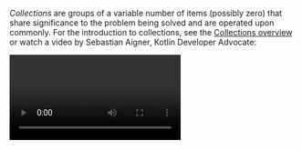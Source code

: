 [//]: # (title: Collections and iterating through them)

_Collections_ are groups of a variable number of items (possibly zero) that share significance to the problem being solved and are operated upon commonly. 
For the introduction to collections, see the [Collections overview](collections-overview.md) or watch a video by Sebastian Aigner, Kotlin Developer Advocate:

<video href="F8jj7e-_jFA" title="Kotlin Collections Overview"/>

> All the examples below use Java and Kotlin standard libraries’ APIs only.
>
{type="note"}

## Operations that are the same in Java and Kotlin

In Kotlin, there are many operations on collections that look absolutely the same as in Java. Let’s look at the
operations that exist for lists, sets, queues, and dequeues:

| Description | Operation | Kotlin alternatives |
|-------------|-----------|---------------------|
| Add an element or elements | `add()`, `addAll()` | Use the [`plus`(`+`) operator](collection-plus-minus.md) to add an element or an entire collection: `collection + element`, `collection + anotherCollection`. |
| Check if a collection contains an element or elements | `contains()`, `containsAll()` | Use the [`in` keyword](collection-elements.md#check-element-existence) to call `contains()` in the operator form: `element in collection`. |
| Check if a collection is empty | `isEmpty()` | Use [ `isNotEmpty()`](https://kotlinlang.org/api/latest/jvm/stdlib/kotlin.collections/is-not-empty.html) to check if a collection is not empty. |
| Remove by a condition | `removeIf()` | |
| Leave only selected elements | `retainAll()` | |
| Remove all elements from a collection | `clear()` | |
| Get a stream from a collection | `stream()` | Kotlin has its own way for stream processing – [sequences](#sequences), and methods like [`map`](collection-filtering.md), [`filter`](#filtering). |
| Get an iterator from a collection | `iterator()` | |

Operations on maps:

| Description | Operation | Kotlin alternatives |
|-------------|-----------|---------------------|
| Add an element or elements | `put()`, `putAll()`, `putIfAbsent()`| The assignment `map[key] = value` behaves the same as `put(key, value)`. Also, you may use the [`plus`(`+`) operator](collection-plus-minus.md). |
| Replace an element or elements | `put()`, `replace()`, `replaceAll()` | It's more idiomatic to use indexing operator: `map[key] = value` instead of `put()` and `replace()`. |
| Get an element | `get()` | Use indexing operator to get an element: `map[index]`. |
| Check if a map contains an element or elements | `containsKey()`, `containsValue()` | Use the [`in` keyword](collection-elements.md#check-element-existence) to call `contains()` in the operator form: `element in map`. |
| Check if a map is empty |  `isEmpty()` | Use [ `isNotEmpty()`](https://kotlinlang.org/api/latest/jvm/stdlib/kotlin.collections/is-not-empty.html) to check if a map is not empty. |
| Remove an element | `remove(key)`, `remove(key, value)` | Use the [`minus`(`-`) operator](collection-plus-minus.md): `map - key`. |
| Remove all elements from a map | `clear()` | |
| Get a stream from a map | `stream()` on entries, keys or values | |

There are operations that exist only for lists and are the same in Java and Kotlin:

| Description | Operation | Kotlin alternatives |
|-------------|-----------|---------------------|
| Get an index of some element | `indexOf()` |
| Get the last index of some element | `lastIndexOf()` |
| Get an element | `get()` | Use the indexing operator to get an element: `list[index]`. |
| Take a sublist | `subList()` |
| Replace an element or elements | `set()`,  `replaceAll()` | Use the indexing operator: `list[index] = value`, `map[key] = value`. |

## Operations differ a bit

For lists:

| Description | Java | Kotlin |
|-------------|------|--------|
| Sort a list with a natural order | `sort(null)` | `sort()` |
| Sort a list with a descending order | `sort(Comparator<? super E> c)` | `sortDescending()` |
| Remove an element from a list | `remove(int index)`, `remove(Object o)`| `removeAt(index: Int)`, `remove(element: ElementType)` |
| Fill all elements of a list with some value | `Collections.fill()` | [`fill()`](https://kotlinlang.org/api/latest/jvm/stdlib/kotlin.collections/fill.html) |
| Get unique elements of the list | `stream().distinct().toList()` | [`distinct()`](https://kotlinlang.org/api/latest/jvm/stdlib/kotlin.collections/distinct.html) |

For any collection:

| Description | Java | Kotlin |
|-------------|------|--------|
| Get a collection's size | `size()` | `count()`, `size` |
| Get flat access to nested collection elements | `collectionOfCollections.forEach(flatCollection::addAll)` or `collectionOfCollections.stream().flatMap().collect()` | [`flatten()`](collection-transformations.md#flatten) or [`flatMap()`](https://kotlinlang.org/api/latest/jvm/stdlib/kotlin.collections/flat-map.html) |
| Apply the given function to every element | `stream().map().collect()` | [`map()`](collection-filtering.md) |
| Apply the provided operation to the collection elements sequentially and return the accumulated result | `stream().reduce()` | [`reduce()`, `fold()`](collection-aggregate.md#fold-and-reduce) |
| Group elements by a classifier | `stream().collect(Collectors.groupingBy(classifier))` | [`groupBy()`](collection-grouping.md) |
| Group elements by a classifier and count them | `stream().collect(Collectors.groupingBy(classifier, counting()))` | [`eachCount()`](collection-grouping.md) |
| Filter by a condition | `stream().filter().collect()` | [`filter()`](https://kotlinlang.org/api/latest/jvm/stdlib/kotlin.collections/filter.html) |
| Check whether collection elements satisfy a condition | `stream().noneMatch()`, `stream().anyMatch()`, `stream().allMatch()` | [ `none()`, `any()`, `all()`](collection-filtering.md) |
| Sort elements | `stream().sorted().collect()` | [`sorted()`](collection-ordering.md#natural-order) |
| Take first N elements | `stream().limit(N).collect()` | [`take(N)`](collection-parts.md#take-and-drop) |
| Take elements with a predicate | `stream().takeWhile().collect()` | [`takeWhile()`](collection-parts.md#take-and-drop) |
| Skip first N elements | `stream().skip(N).collect()` | [`drop(N)`](collection-parts.md#take-and-drop) |
| Skip elements with a predicate | `stream().dropWhile().collect()` | [`dropWhile()`](collection-parts.md#take-and-drop) |
| Build maps from the collection elements and certain values associated with them | `stream().collect(toMap(keyMapper, valueMapper))` | [`associate()`](collection-transformations.md#associate) |

To perform all operations listed above on maps, get an `entrySet` of a map firstly.

## Operations that don't exist in the Java's standard library

* [`zip()`, `unzip()`](collection-transformations.md) – transform a collection.
* [`aggregate()`](collection-grouping.md) – group by some condition.
* [`takeLast()`, `takeLastWhile()`, `dropLast()`, `dropLastWhile()`](collection-parts.md#take-and-drop) – take or drop elements by a predicate.
* [`slice()`, `chunked()`, `windowed()`](collection-parts.md) – retrieve collection parts.
* [Plus (`+`) and minus (`-`) operators](collection-plus-minus.md) – add or remove elements.

If you want to dive deep into `zip()`, `chunked()`, `windowed()`, and some other operations, watch a video by Sebastian Aigner, 
Kotlin Developer Advocate, about advanced collection operations in Kotlin:

<video href="N4CpLxGJlq0" title="Advanced Collection Operations"/>

Below are examples of differences between the same actions and concepts in Java and Kotlin code.

## Mutability

In Java, there are mutable collections:

```java
// Java
// This list is mutable!
public List<Customer> getCustomers() { … }
```

Partially mutable:

```java
// Java
List<String> numbers = Arrays.asList("one", "two", "three", "four");
numbers.add("five");
```

And immutable collections:

```java
// Java
List<String> numbers = new LinkedList<>();
// This list is immutable!
List<String> immutableCollection = Collections.unmodifiableList(numbers);
immutableCollection.add("five");
```

If you write the last two pieces of code in IntellijIDEA, the IDE will warn you that you’re trying to modify an immutable object, but
it will compile and fail in runtime with `UnsupportedOperationException`. You can’t say if a collection is mutable
looking at its type.

Apparently from Java, in Kotlin you explicitly declare mutable or read-only collections depending on your needs. If you
try to modify a read-only collection, the code won’t compile:

```kotlin
fun main() {
//sampleStart
    // Kotlin
    val numbers = mutableListOf("one", "two", "three", "four")
    numbers.add("five")      // this is OK
    val immutableNumbers = listOf("one", "two")
    //immutableNumbers.add("five")      // compilation error - Unresolved reference: add
//sampleEnd
}
```

Read more about immutability in the [Kotlin coding conventions](coding-conventions.md#immutability).

## Covariance

In Java, you can’t pass a collection with a descendant’s type, for example, `Rectangle`, to a function that takes a
collection of this type’s ancestor, for example, `Shape`. To make the code compilable, use the type `? extends Shape`,
so the function can take collections with any inheritors of `Shape`:

```java
// Java
class Shape {}

class Rectangle extends Shape {}

public void doSthWithShapes(List<? extends Shape> shapes) {
/* If using just List<Shape>, the code won't compile when calling 
this function with the List<Rectangle> as the argument as below */
}

public void main() {
   var rectangles = List.of(new Rectangle(), new Rectangle());
   doSthWithShapes(rectangles);
}
```

In Kotlin, the read-only collection types are [covariant](generics.md#variance). This means that, if a `Rectangle` class inherits from the `Shape` class, 
you can use the type `List<Rectangle>` anywhere the `List<Shape>` type is required. 
In other words, the collection types have the same subtyping relationship as the element types. Maps are covariant on the value type, but not on the key type.
In turn, mutable collections aren't covariant; otherwise, this would lead to runtime failures.

```kotlin
// Kotlin
open class Shape(val name: String)

class Rectangle(private val rectangleName: String) : Shape(rectangleName)

fun doSthWithShapes(shapes: List<Shape>) {
    println("The shapes are: ${shapes.joinToString { it.name }}")
}

fun main() {
    val rectangles = listOf(Rectangle("rhombus"), Rectangle("parallelepiped"))
    doSthWithShapes(rectangles)
}
```
{kotlin-runnable="true"}

Read more details about [collections types](collections-overview.md#collection-types).

## Ranges and progressions

In Kotlin, you can create objects using [ranges](ranges.md#range). For example, `Version(1, 11)..Version(1, 30)` stays for all the versions from `1.11` to `1.30`.
You can check that your version is in the range using the `in` operator: `Version(0, 9) in versionRange`.

In Java, you need to manually check if a `Version` fits both bounds. Compare the code in Java and in Kotlin. In Java:

```java
// Java
class Version implements Comparable<Version> {

    int major;
    int minor;

    Version(int major, int minor) {
        this.major = major;
        this.minor = minor;
    }

    @Override
    public int compareTo(Version o) {
        if (this.major != o.major) {
            return this.major - o.major;
        }
        return this.minor - o.minor;
    }
}

public void compareVersions() {
    var minVersion = new Version(1, 11);
    var maxVersion = new Version(1, 31);

   System.out.println(versionIsInRange(new Version(0, 9), minVersion, maxVersion));
   System.out.println(versionIsInRange(new Version(1, 20), minVersion, maxVersion));
}

public Boolean versionIsInRange(Version versionToCheck, Version minVersion, Version maxVersion) {
    return versionToCheck.compareTo(minVersion) >= 0 && versionToCheck.compareTo(maxVersion) <= 0;
}
```

In Kotlin, you operate with a range as a whole, without splitting it into two variables, `minVersion` and `maxVersion`, and without comparing them separately:

```kotlin
// Kotlin
class Version(val major: Int, val minor: Int): Comparable<Version> {
    override fun compareTo(other: Version): Int {
        if (this.major != other.major) {
            return this.major - other.major
        }
        return this.minor - other.minor
    }
}

fun main() {
    val versionRange = Version(1, 11)..Version(1, 30)

    println(Version(0, 9) in versionRange)
    println(Version(1, 20) in versionRange)
}
```
{kotlin-runnable="true"}

As soon as you need to exclude one of the bounds, for example, to check if a version is greater or equal (`>=`) the minimal version 
and less (`<`) than the maximal version, such inclusive ranges won't help.

## Comparison by several criteria

In Java, to compare objects by several criteria, you may use
the [`comparing`](https://docs.oracle.com/javase/8/docs/api/java/util/Comparator.html#comparing-java.util.function.Function-)
and [`thenComparingX`](https://docs.oracle.com/javase/8/docs/api/java/util/Comparator.html#thenComparing-java.util.Comparator-)
methods from the [`Comparator`](https://docs.oracle.com/javase/8/docs/api/java/util/Comparator.html) interface. For
example, you want to compare people by their name and age:

```Java
class Person implements Comparable<Person> {
    String name;
    int age;

    public String getName() {
        return name;
    }

    public int getAge() {
        return age;
    }

    Person(String name, int age) {
        this.name = name;
        this.age = age;
    }

    @Override
    public String toString() {
        return this.name + " " + age;
    }
}

public void comparePersons() {
    var persons = List.of(new Person("Jack", 35), new Person("David", 30), new Person("Jack", 25));
    System.out.println(persons.stream().sorted(Comparator.comparing(Person::getName)
            .thenComparingInt(Person::getAge)).collect(toList()));
}
```

In Kotlin, you just enumerate by which fields you want to compare:

```kotlin
data class Person(
    val name: String,
    val age: Int
)

fun main() {
    val persons = listOf(Person("Jack", 35), Person("David", 30), Person("Jack", 25))
    println(persons.sortedWith(compareBy(Person::name, Person::age)))
}
```
{kotlin-runnable="true"}

## Sequences

In Java, generate a sequence of numbers this way:

```java
// Java
int sum = IntStream.iterate(1, e -> e + 3)
   .limit(10).sum();
System.out.println(sum); // Prints 145
```

In Kotlin, use _[sequences](sequences.md)_. Multi-step processing of
sequences is executed lazily when possible:
actual computing happens only when the result of the whole processing chain is requested.

```kotlin
fun main() {
//sampleStart
    // Kotlin
    val sum = generateSequence(1) {
        it + 3
    }.take(10).sum()
    println(sum) // Prints 145
//sampleEnd
}
```
{kotlin-runnable="true"}

Sequences may reduce the amount of steps that is needed to perform some filtering operation. 
See the [sequence processing example](sequences.md#sequence-processing-example) that shows the difference between `Iterable` and `Sequence`.

## Removal of elements from a list

In Java, the [`remove()`](https://docs.oracle.com/en/java/javase/17/docs/api/java.base/java/util/List.html#remove(int)) 
function accepts an index of an element to remove.

In case of removal an integer element, use the `Integer.valueOf()` function as the argument for `remove()` function:

```java
// Java
public void remove() {
    List<Integer> numbers = new ArrayList<>();
    numbers.add(1);
    numbers.add(2);
    numbers.add(3);
    numbers.add(1);
    numbers.remove(1); // this removes by index
    System.out.println(numbers); // [1, 3, 1]
    numbers.remove(Integer.valueOf(1));
    System.out.println(numbers); // [3, 1]
}
```

In Kotlin, there are two different functions for removal of an element: by index
– [`removeAt()`](https://kotlinlang.org/api/latest/jvm/stdlib/kotlin.collections/-mutable-list/remove-at.html)
and by value – [`remove()`](https://kotlinlang.org/api/latest/jvm/stdlib/kotlin.collections/-mutable-list/remove.html):

```kotlin
fun main() {
//sampleStart
    // Kotlin
    val numbers = mutableListOf(1, 2, 3, 1)
    numbers.removeAt(0)
    println(numbers) // [2, 3, 1]
    numbers.remove(1)
    println(numbers) // [2, 3]
//sampleEnd
}
```
{kotlin-runnable="true"}

## Traversing a map

In Java, traverse a map via the [`forEach`](https://docs.oracle.com/en/java/javase/17/docs/api/java.base/java/util/Map.html#forEach(java.util.function.BiConsumer)):

```java
// Java
numbers.forEach((k,v) -> System.out.println("Key = " + k + ", Value = " + v));
```

In Kotlin, you can traverse a map using a `for` loop or similar to Java `forEach`:

```kotlin
// Kotlin
for ((k, v) in numbers) {
    println("Key = $k, Value = $v")
}
// Or
numbers.forEach { (k, v) -> println("Key = $k, Value = $v") }
```

## Getting the first and the last items of a possibly empty collection

In Java, you can safely get the first and the last items by checking the size of the collection and using indices:

```java
// Java
var list=new ArrayList<>();
//...
if (list.size() > 0) {
    System.out.println(list.get(0));
    System.out.println(list.get(list.size()-1));
}
```

And with [`getFirst()`](https://docs.oracle.com/en/java/javase/17/docs/api/java.base/java/util/Deque.html#getFirst())
and [`getLast()`](https://docs.oracle.com/en/java/javase/17/docs/api/java.base/java/util/Deque.html#getLast())
functions for [`Dequeue`](https://docs.oracle.com/en/java/javase/17/docs/api/java.base/java/util/Deque.html) and
its inheritors:

```java
// Java
var dequeue = new ArrayDeque<>();
//...
if (dequeue.size() > 0) {
    System.out.println(dequeue.getFirst());
    System.out.println(dequeue.getLast());
}
```

In Kotlin, there are special
functions [`firstOrNull()`](https://kotlinlang.org/api/latest/jvm/stdlib/kotlin.collections/first-or-null.html)
and [`lastOrNull()`](https://kotlinlang.org/api/latest/jvm/stdlib/kotlin.collections/last-or-null.html). 
Using the [`Elvis operator`](null-safety.md#elvis-operator), you can perform further actions right away depending on the
result of, for example, the `firstOrNull()` function:

```kotlin
// Kotlin
val emails = listOf<String>() // might be empty
val theOldestEmail = emails.firstOrNull() ?: ""
val theFreshestEmail = emails.lastOrNull() ?: ""
```

## Creating a set from a list

In Java, to create a [`Set`](https://docs.oracle.com/en/java/javase/17/docs/api/java.base/java/util/Set.html) from 
a [`List`](https://docs.oracle.com/en/java/javase/17/docs/api/java.base/java/util/List.html), you can use 
the [`Set.copyOf`](https://docs.oracle.com/en/java/javase/17/docs/api/java.base/java/util/Set.html#copyOf(java.util.Collection)) function:

```java
// Java
public void listToSet() {
    var sourceList = List.of(1, 2, 3, 1);
    var copySet = Set.copyOf(sourceList);
    System.out.println(copySet);
}
```

In Kotlin, use the function `toSet()`:

```kotlin
fun main() {
//sampleStart
    // Kotlin
    val sourceList = listOf(1, 2, 3, 1)
    val copySet = sourceList.toSet()
    println(copySet)
//sampleEnd
}
```
{kotlin-runnable="true"}

## Grouping

In Java, you may group elements with the [Collectors](https://docs.oracle.com/en/java/javase/17/docs/api/java.base/java/util/stream/Collectors.html)' function `groupingBy`:

```Java
// Java
public void analyzeLogs() {
    var requests = List.of(
        new Request("https://kotlinlang.org/docs/home.html", 200),
        new Request("https://kotlinlang.org/docs/home.html", 400),
        new Request("https://kotlinlang.org/docs/comparison-to-java.html", 200)
    );
    var urlsAndRequests = requests.stream().collect(Collectors.groupingBy(Request::getUrl));
    System.out.println(urlsAndRequests);
}
```

In Kotlin, use the function [`groupBy()`](https://kotlinlang.org/api/latest/jvm/stdlib/kotlin.collections/group-by.html):

```kotlin
class Request(
    val url: String,
    val responseCode: Int
)

fun main() {
//sampleStart
    // Kotlin
    val requests = listOf(
        Request("https://kotlinlang.org/docs/home.html", 200),
        Request("https://kotlinlang.org/docs/comparison-to-java.html", 200)
    )
    println(requests.groupBy(Request::url))
//sampleEnd
}
```
{kotlin-runnable="true"}

## Filtering

In Java, to filter some elements from a collection, you need to use the [Stream API](https://docs.oracle.com/en/java/javase/17/docs/api/java.base/java/util/stream/package-summary.html). 
The Stream API has `intermediate` and `terminal` operations. `filter()` is an intermediate operation, which returns a stream. 
To receive a collection as the output, you need to use some terminal operation, for example, the `collect()`. 
For example, you want only those pairs which keys end with `1` and values are greater than `10`:

```java
// Java
public void filterEndsWith() {
    var numbers = Map.of("key1", 1, "key2", 2, "key3", 3, "key11", 11);
    var filteredNumbers = numbers.entrySet().stream()
            .filter(entry -> entry.getKey().endsWith("1") && entry.getValue() > 10)
            .collect(Collectors.toMap(Map.Entry::getKey, Map.Entry::getValue));
    System.out.println(filteredNumbers);
}
```

In Kotlin, filtering is built-in into collections, and `filter()` returns the same collection type that was filtered. 
So, all you need to write is the `filter()` and it’s predicate:

```kotlin
fun main() {
//sampleStart
    // Kotlin
    val numbers = mapOf("key1" to 1, "key2" to 2, "key3" to 3, "key11" to 11)
    val filteredNumbers = numbers.filter { (key, value) -> key.endsWith("1") && value > 10 }
    println(filteredNumbers)
//sampleEnd
}
```
{kotlin-runnable="true"}

Learn more about [filtering maps](map-operations.md#filter).

### Filtering by type

In Java, to filter some objects by their type and do some actions on them, you need to check its type with 
the [`instanceof`](https://docs.oracle.com/en/java/javase/17/language/pattern-matching-instanceof-operator.html) operator and then do the type cast:

```java
// Java
public void objectIsInstance() {
    var numbers = new ArrayList<>();
    numbers.add(null);
    numbers.add(1);
    numbers.add("two");
    numbers.add(3.0);
    numbers.add("four");
    System.out.println("All String elements in upper case:");
    numbers.stream().filter(it -> it instanceof String).forEach( it -> System.out.println(((String) it).toUpperCase()));
}
```

In Kotlin, you just call [`filterIsInstance<NEEDED_TYPE>()`](https://kotlinlang.org/api/latest/jvm/stdlib/kotlin.collections/filter-is-instance.html) on your collection, 
and type cast is done by [Smart casts](typecasts.md#smart-casts):

```kotlin
// Kotlin
fun main() {
//sampleStart
    // Kotlin
    val numbers = listOf(null, 1, "two", 3.0, "four")
    println("All String elements in upper case:")
    numbers.filterIsInstance<String>().forEach {
        println(it.uppercase())
    }
//sampleEnd
}
```
{kotlin-runnable="true"}

### Test predicates

There are some tasks like checking if all, none or any elements satisfy some condition. 
In Java, you can make all these checks via the [Stream API](https://docs.oracle.com/en/java/javase/17/docs/api/java.base/java/util/stream/package-summary.html) 
functions [`allMatch()`](https://docs.oracle.com/en/java/javase/17/docs/api/java.base/java/util/stream/Stream.html#allMatch(java.util.function.Predicate)), 
[`noneMatch()`](https://docs.oracle.com/en/java/javase/17/docs/api/java.base/java/util/stream/Stream.html#noneMatch(java.util.function.Predicate)), 
[`anyMatch()`](https://docs.oracle.com/en/java/javase/17/docs/api/java.base/java/util/stream/Stream.html#anyMatch(java.util.function.Predicate)):

```java
// Java
public void testPredicates() {
    var numbers = List.of("one", "two", "three", "four");
    System.out.println(numbers.stream().noneMatch(it -> it.endsWith("e"))); // false
    System.out.println(numbers.stream().anyMatch(it -> it.endsWith("e"))); // true
    System.out.println(numbers.stream().allMatch(it -> it.endsWith("e"))); // false
}
```

In Kotlin, there are [extension functions](extensions.md) `none()`, `any()`, and `all()` 
for every [Iterable](https://kotlinlang.org/api/latest/jvm/stdlib/kotlin.collections/-iterable/#kotlin.collections.Iterable) object:

```kotlin
fun main() {
//sampleStart
// Kotlin
    val numbers = listOf("one", "two", "three", "four")
    println(numbers.none { it.endsWith("e") })
    println(numbers.any { it.endsWith("e") })
    println(numbers.all { it.endsWith("e") })
//sampleEnd
}
```
{kotlin-runnable="true"}

Learn more about [test predicates](collection-filtering.md#test-predicates).

## Collection transformation operations

### Zip

In Java, you can clue two collections iterating simultaneously over them:

```java
// Java
public void zip() {
    var colors = List.of("red", "brown");
    var animals = List.of("fox", "bear", "wolf");

    var animalsDescriptions = new ArrayList<String>();
    for(int i = 0; i < Math.min(colors.size(), animals.size()); i++) {
        String animal = animals.get(i);
        String color = colors.get(i);
        animalsDescriptions.add("The " + animal.substring(0, 1).toUpperCase() + animal.substring(1) + " is " + color);
    }
    System.out.println(animalsDescriptions);
}
```

In Kotlin, use [`zip()`](collection-transformations.md#zip) function to do the same in 3 lines instead of 10 lines:

```kotlin
fun main() {
//sampleStart
    // Kotlin
    val colors = listOf("red", "brown")
    val animals = listOf("fox", "bear", "wolf")

    println(colors.zip(animals) { color, animal -> "The ${animal.replaceFirstChar { it.uppercase() }} is $color" })
//sampleEnd
}
```
{kotlin-runnable="true"}

Note that if collections have different sizes, the result of the `zip()` is the smaller size; the last elements of
the larger collection are not included in the result.

### Associate

In Java, to associate elements with some characteristics, you may
use the [Stream API](https://docs.oracle.com/en/java/javase/17/docs/api/java.base/java/util/stream/package-summary.html ):

```java
// Java
public void associate() {
    var numbers = List.of("one", "two", "three", "four");
    var wordAndLength = numbers.stream().collect(toMap(number -> number, String::length));
    System.out.println(wordAndLength);
}
```

In Kotlin, use the [`associate()`](collection-transformations.md#associate) function:

```kotlin
fun main() {
//sampleStart
    // Kotlin
    val numbers = listOf("one", "two", "three", "four")
    println(numbers.associateWith { it.length })
//sampleEnd
}
```
{kotlin-runnable="true"}

## What’s next?

* Visit [Kotlin Koans](koans.md).
* Look through other [Kotlin idioms](idioms.md).
* Learn how to convert existing Java code to Kotlin with [Java to Kotlin converter](mixing-java-kotlin-intellij.md#converting-an-existing-java-file-to-kotlin-with-j2k).
* Discover [collections in Kotlin](collections-overview.md).

If you have a favorite idiom, contribute it by sending a pull request.
